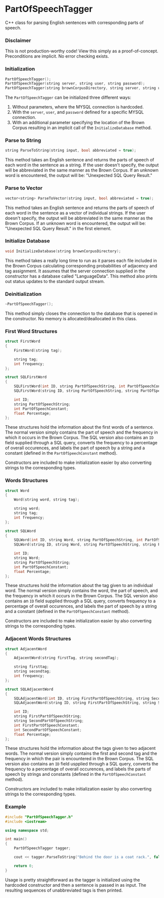 # PartOfSpeechTagger
C++ class for parsing English sentences with corresponding parts of speech.

### Disclaimer
This is not production-worthy code! View this simply as a proof-of-concept. Preconditions are implicit. No error checking exists.

### Initialization
```C++
PartOfSpeechTagger();
PartOfSpeechTagger(string server, string user, string password);
PartOfSpeechTagger(string brownCorpusDirectory, string server, string user, string password);
```
The `PartOfSpeechTagger` can be initialized three different ways:

 1. Without parameters, where the MYSQL connection is hardcoded.
 2. With the `server`, `user`, and `password` defined for a specific MYSQL connection.
 3. With an additional parameter specifying the location of the Brown Corpus resulting in an implicit call of the `InitializeDatabase` method.

### Parse to String
```C++
string ParseToString(string input, bool abbreviated = true);
```
This method takes an English sentence and returns the parts of speech of each word in the sentence as a string. If the user doesn't specify, the output will be abbreviated in the same manner as the Brown Corpus. If an unknown word is encountered, the output will be: "Unexpected SQL Query Result."

### Parse to Vector
```C++
vector<string> ParseToVector(string input, bool abbreviated = true);
```
This method takes an English sentence and returns the parts of speech of each word in the sentence as a vector of individual strings. If the user doesn't specify, the output will be abbreviated in the same manner as the Brown Corpus. If an unknown word is encountered, the output will be: "Unexpected SQL Query Result." in the first element.

### Initialize Database
```C++
void InitializeDatabase(string brownCorpusDirectory);
```
This method takes a really long time to run as it parses each file included in the Brown Corpus calculating corresponding probabilities of adjacency and tag assignment. It assumes that the server connection supplied in the constructor has a database called "LanguageData". This method also prints out status updates to the standard output stream.

### Deinitialization
```C++
~PartOfSpeechTagger();
```
This method simply closes the connection to the database that is opened in the constructor. No memory is allocated/deallocated in this class.

### First Word Structures
```C++
struct FirstWord
{
	FirstWord(string tag);

	string tag;
	int frequency;
};

struct SQLFirstWord
{
	SQLFirstWord(int ID, string PartOfSpeechString, int PartOfSpeechConstant, float Percentage);
	SQLFirstWord(string ID, string PartOfSpeechString, string PartOfSpeechConstant, string Percentage);

	int ID;
	string PartOfSpeechString;
	int PartOfSpeechConstant;
	float Percentage;
};
```
These structures hold the information about the first words of a sentence. The normal version simply contains the part of speech and the frequency in which it occurs in the Brown Corpus. The SQL version also contains an `ID` field supplied through a SQL query, converts the frequency to a percentage of overall occurences, and labels the part of speech by a string and a constant (defined in the `PartOfSpeechConstant` method).

Constructors are included to make initialization easier by also converting strings to the corresponding types.

### Words Structures
```C++
struct Word
{
	Word(string word, string tag);

	string word;
	string tag;
	int frequency;
};

struct SQLWord
{
	SQLWord(int ID, string Word, string PartOfSpeechString, int PartOfSpeechConstant, float Percentage);
	SQLWord(string ID, string Word, string PartOfSpeechString, string PartOfSpeechConstant, string Percentage);

	int ID;
	string Word;
	string PartOfSpeechString;
	int PartOfSpeechConstant;
	float Percentage;
};
```
These structures hold the information about the tag given to an individual word. The normal version simply contains the word, the part of speech, and the frequency in which it occurs in the Brown Corpus. The SQL version also contains an `ID` field supplied through a SQL query, converts frequency to a percentage of overall occurences, and labels the part of speech by a string and a constant (defined in the `PartOfSpeechConstant` method).

Constructors are included to make initialization easier by also converting strings to the corresponding types.

### Adjacent Words Structures
```C++
struct AdjacentWord
{
	AdjacentWord(string firstTag, string secondTag);

	string firsttag;
	string secondtag;
	int frequency;
};

struct SQLAdjacentWord
{
	SQLAdjacentWord(int ID, string FirstPartOfSpeechString, string SecondPartOfSpeechString, int FirstPartOfSpeechConstant, int SecondPartOfSpeechConstant, float Percentage);
	SQLAdjacentWord(string ID, string FirstPartOfSpeechString, string SecondPartOfSpeechString, string FirstPartOfSpeechConstant, string SecondPartOfSpeechConstant, string Percentage);

	int ID;
	string FirstPartOfSpeechString;
	string SecondPartOfSpeechString;
	int FirstPartOfSpeechConstant;
	int SecondPartOfSpeechConstant;
	float Percentage;
};
```
These structures hold the information about the tags given to two adjacent words. The normal version simply contains the first and second tag and the frequency in which the pair is encountered in the Brown Corpus. The SQL version also contains an `ID` field uspplied through a SQL query, converts the frequency to a percentage of overall occurences, and labels the parts of speech by strings and constants (defined in the `PartOfSpeechConstant` method).

Constructors are included to make initialization easier by also converting strings to the corresponding types.

### Example
```C++
#include "PartOfSpeechTagger.h"
#include <iostream>

using namespace std;

int main()
{
	PartOfSpeechTagger tagger;

	cout << tagger.ParseToString("Behind the door is a coat rack.", false);

	return 0;
}
```
Usage is pretty straightforward as the tagger is initialized using the hardcoded constructor and then a sentence is passed in as input. The resulting sequences of unabbreviated tags is then printed.
